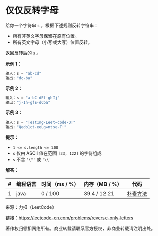 # 仅仅反转字母

给你一个字符串 `s` ，根据下述规则反转字符串：

- 所有非英文字母保留在原有位置。
- 所有英文字母（小写或大写）位置反转。

返回反转后的 `s` 。

**示例 1：**

``` javascript
输入：s = "ab-cd"
输出："dc-ba"
```

**示例 2：**

``` javascript
输入：s = "a-bC-dEf-ghIj"
输出："j-Ih-gfE-dCba"
```

**示例 3：**

``` javascript
输入：s = "Test1ng-Leet=code-Q!"
输出："Qedo1ct-eeLg=ntse-T!"
```

**提示：**

- `1 <= s.length <= 100`
- `s` 仅由 ASCII 值在范围 `[33, 122]` 的字符组成
- `s` 不含 `'\"'` 或 `'\\'`

**解答：**

**#**|**编程语言**|**时间（ms / %）**|**内存（MB / %）**|**代码**
--|--|--|--|--
1|java|0 / 100|39.4 / 12.21|[朴素方法](./java/ac_v1.java)

来源：力扣（LeetCode）

链接：https://leetcode-cn.com/problems/reverse-only-letters

著作权归领扣网络所有。商业转载请联系官方授权，非商业转载请注明出处。
